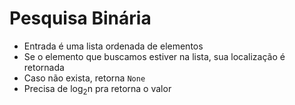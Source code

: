 # Pesquisa Binária

- Entrada é uma lista ordenada de elementos
- Se o elemento que buscamos estiver na lista, sua localização é retornada
- Caso não exista, retorna `None`
- Precisa de log<sub>2</sub>n pra retorna o valor